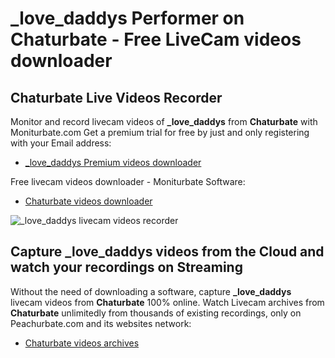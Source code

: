 # _love_daddys Performer on Chaturbate - Free LiveCam videos downloader

## Chaturbate Live Videos Recorder

Monitor and record livecam videos of **_love_daddys** from **Chaturbate** with Moniturbate.com
Get a premium trial for free by just and only registering with your Email address:
* [_love_daddys Premium videos downloader](https://moniturbate.com/request-demo-licence-key.html)

Free livecam videos downloader - Moniturbate Software:
* [Chaturbate videos downloader](https://moniturbate.com/moniturbate-download-software.html)

![_love_daddys livecam videos recorder](https://peachurnet.com/templates/moniturbate-software.png)


## Capture _love_daddys videos from the Cloud and watch your recordings on Streaming

Without the need of downloading a software, capture **_love_daddys** livecam videos from **Chaturbate** 100% online.
Watch Livecam archives from **Chaturbate** unlimitedly from thousands of existing recordings, only on Peachurbate.com and its websites network:
* [Chaturbate videos archives](https://peachurnet.com/)